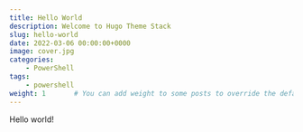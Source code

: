 ```yaml
---
title: Hello World
description: Welcome to Hugo Theme Stack
slug: hello-world
date: 2022-03-06 00:00:00+0000
image: cover.jpg
categories:
    - PowerShell
tags:
    - powershell
weight: 1       # You can add weight to some posts to override the default sorting (date descending)
---
```


Hello world!